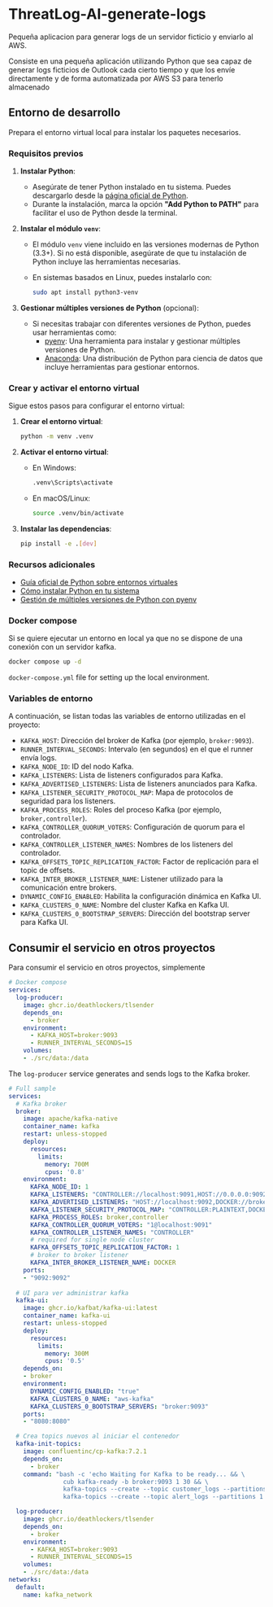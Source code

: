 # ThreatLog-AI-generate-logs

Pequeña aplicacion para generar logs de un servidor ficticio y enviarlo al AWS.

Consiste en una pequeña aplicación utilizando Python que sea capaz de generar logs ficticios de Outlook cada cierto tiempo y que los envíe directamente y de forma automatizada por AWS S3 para tenerlo almacenado

## Entorno de desarrollo

Prepara el entorno virtual local para instalar los paquetes necesarios.

### Requisitos previos

1. **Instalar Python**:
   - Asegúrate de tener Python instalado en tu sistema. Puedes descargarlo desde la [página oficial de Python](https://www.python.org/downloads/).
   - Durante la instalación, marca la opción **"Add Python to PATH"** para facilitar el uso de Python desde la terminal.

2. **Instalar el módulo `venv`**:
   - El módulo `venv` viene incluido en las versiones modernas de Python (3.3+). Si no está disponible, asegúrate de que tu instalación de Python incluye las herramientas necesarias.
   - En sistemas basados en Linux, puedes instalarlo con:

     ```bash
     sudo apt install python3-venv
     ```

3. **Gestionar múltiples versiones de Python** (opcional):
   - Si necesitas trabajar con diferentes versiones de Python, puedes usar herramientas como:
     - [pyenv](https://github.com/pyenv/pyenv): Una herramienta para instalar y gestionar múltiples versiones de Python.
     - [Anaconda](https://www.anaconda.com/): Una distribución de Python para ciencia de datos que incluye herramientas para gestionar entornos.

### Crear y activar el entorno virtual

Sigue estos pasos para configurar el entorno virtual:

1. **Crear el entorno virtual**:

   ```bash
   python -m venv .venv
   ```

2. **Activar el entorno virtual**:
   - En Windows:

     ```bash
     .venv\Scripts\activate
     ```

   - En macOS/Linux:

     ```bash
     source .venv/bin/activate
     ```

3. **Instalar las dependencias**:

   ```bash
   pip install -e .[dev]
   ```

### Recursos adicionales

- [Guía oficial de Python sobre entornos virtuales](https://docs.python.org/3/library/venv.html)
- [Cómo instalar Python en tu sistema](https://realpython.com/installing-python/)
- [Gestión de múltiples versiones de Python con pyenv](https://realpython.com/intro-to-pyenv/)

### Docker compose

Si se quiere ejecutar un entorno en local ya que no se dispone de una conexión con un servidor kafka.

```bash
docker compose up -d
```
`docker-compose.yml` file for setting up the local environment.

### Variables de entorno

A continuación, se listan todas las variables de entorno utilizadas en el proyecto:

- `KAFKA_HOST`: Dirección del broker de Kafka (por ejemplo, `broker:9093`).
- `RUNNER_INTERVAL_SECONDS`: Intervalo (en segundos) en el que el runner envía logs.
- `KAFKA_NODE_ID`: ID del nodo Kafka.
- `KAFKA_LISTENERS`: Lista de listeners configurados para Kafka.
- `KAFKA_ADVERTISED_LISTENERS`: Lista de listeners anunciados para Kafka.
- `KAFKA_LISTENER_SECURITY_PROTOCOL_MAP`: Mapa de protocolos de seguridad para los listeners.
- `KAFKA_PROCESS_ROLES`: Roles del proceso Kafka (por ejemplo, `broker,controller`).
- `KAFKA_CONTROLLER_QUORUM_VOTERS`: Configuración de quorum para el controlador.
- `KAFKA_CONTROLLER_LISTENER_NAMES`: Nombres de los listeners del controlador.
- `KAFKA_OFFSETS_TOPIC_REPLICATION_FACTOR`: Factor de replicación para el topic de offsets.
- `KAFKA_INTER_BROKER_LISTENER_NAME`: Listener utilizado para la comunicación entre brokers.
- `DYNAMIC_CONFIG_ENABLED`: Habilita la configuración dinámica en Kafka UI.
- `KAFKA_CLUSTERS_0_NAME`: Nombre del cluster Kafka en Kafka UI.
- `KAFKA_CLUSTERS_0_BOOTSTRAP_SERVERS`: Dirección del bootstrap server para Kafka UI.

## Consumir el servicio en otros proyectos

Para consumir el servicio en otros proyectos, simplemente

```yaml
# Docker compose
services:  
  log-producer:
    image: ghcr.io/deathlockers/tlsender
    depends_on:
      - broker
    environment:
      - KAFKA_HOST=broker:9093
      - RUNNER_INTERVAL_SECONDS=15
    volumes:
    - ./src/data:/data
```

The `log-producer` service generates and sends logs to the Kafka broker.

```yaml
# Full sample
services:
  # Kafka broker
  broker:
    image: apache/kafka-native
    container_name: kafka
    restart: unless-stopped
    deploy:
      resources:
        limits:
          memory: 700M
          cpus: '0.8'
    environment:
      KAFKA_NODE_ID: 1
      KAFKA_LISTENERS: "CONTROLLER://localhost:9091,HOST://0.0.0.0:9092,DOCKER://0.0.0.0:9093"
      KAFKA_ADVERTISED_LISTENERS: "HOST://localhost:9092,DOCKER://broker:9093"
      KAFKA_LISTENER_SECURITY_PROTOCOL_MAP: "CONTROLLER:PLAINTEXT,DOCKER:PLAINTEXT,HOST:PLAINTEXT"
      KAFKA_PROCESS_ROLES: broker,controller
      KAFKA_CONTROLLER_QUORUM_VOTERS: "1@localhost:9091"
      KAFKA_CONTROLLER_LISTENER_NAMES: "CONTROLLER"
      # required for single node cluster
      KAFKA_OFFSETS_TOPIC_REPLICATION_FACTOR: 1
      # broker to broker listener
      KAFKA_INTER_BROKER_LISTENER_NAME: DOCKER
    ports: 
    - "9092:9092"
    
  # UI para ver administrar kafka
  kafka-ui:
    image: ghcr.io/kafbat/kafka-ui:latest
    container_name: kafka-ui
    restart: unless-stopped
    deploy:
      resources:
        limits:
          memory: 300M
          cpus: '0.5'
    depends_on: 
    - broker
    environment:
      DYNAMIC_CONFIG_ENABLED: "true"
      KAFKA_CLUSTERS_0_NAME: "aws-kafka"
      KAFKA_CLUSTERS_0_BOOTSTRAP_SERVERS: "broker:9093"
    ports: 
    - "8080:8080"

  # Crea topics nuevos al iniciar el contenedor
  kafka-init-topics:
    image: confluentinc/cp-kafka:7.2.1
    depends_on:
      - broker
    command: "bash -c 'echo Waiting for Kafka to be ready... && \
               cub kafka-ready -b broker:9093 1 30 && \
               kafka-topics --create --topic customer_logs --partitions 1 --replication-factor 1 --if-not-exists --bootstrap-server broker:9093 && \
               kafka-topics --create --topic alert_logs --partitions 1 --replication-factor 1 --if-not-exists --bootstrap-server broker:9093'"

  log-producer:
    image: ghcr.io/deathlockers/tlsender
    depends_on:
      - broker
    environment:
      - KAFKA_HOST=broker:9093
      - RUNNER_INTERVAL_SECONDS=15
    volumes:
    - ./src/data:/data
networks:
  default:
    name: kafka_network
